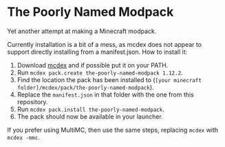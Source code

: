 # The Poorly Named Modpack

Yet another attempt at making a Minecraft modpack.

Currently installation is a bit of a mess, as mcdex does not appear to support directly installing from a manifest.json.
How to install it:

1. Download [mcdex](https://github.com/dizzyd/mcdex) and if possible put it on your PATH.
2. Run `mcdex pack.create the-poorly-named-modpack 1.12.2`.
3. Find the location the pack has been installed to (`[your minecraft folder]/mcdex/pack/the-poorly-named-modpack`).
4. Replace the `manifest.json` in that folder with the one from this repository.
5. Run `mcdex pack.install the-poorly-named-modpack`.
6. The pack should now be available in your launcher.

If you prefer using MultiMC, then use the same steps, replacing `mcdex` with `mcdex -mmc`.